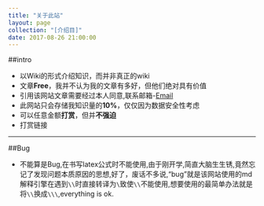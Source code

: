 ```yaml
---
title: "关于此站"
layout: page
collection: "[介绍目]"
date: 2017-08-26 21:00:00
---
```

##intro
- 以Wiki的形式介绍知识，而并非真正的wiki
- 文章**Free**，我并不认为我的文章有多好，但他们绝对具有价值
- 引用该网站文章需要经过本人同意,联系邮箱-<a href="vmit@qq.com">Email</a>
- 此网站只会存储我知识量的**10%**，仅仅因为数据安全性考虑
- 可以任意金额**打赏**，但并**不强迫**
- <a>打赏链接</a>
---
##Bug
- 不能算是Bug,在书写latex公式时不能使用,由于刚开学,简直大脑生生锈,竟然忘记了发现问题本质原因的思想,好了，废话不多说,“bug”就是该网站使用的md解释引擎在遇到`\\`时直接转译为`\`致使`\\`不能使用,想要使用的最简单办法就是将`\\`换成`\\\`,everything is ok.
